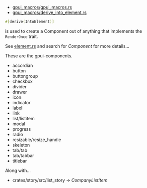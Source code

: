 
- [gpui_macros/gpui_macros.rs](https://github.com/zed-industries/zed/blob/main/crates/gpui_macros/src/gpui_macros.rs)
- [gpui_macros/derive_into_element.rs](https://github.com/zed-industries/zed/blob/main/crates/gpui_macros/src/derive_into_element.rs)

```rust
#[derive(IntoElement)]
```

is used to create a Component out of anything that implements the `RenderOnce` trait.

See [element.rs](https://github.com/zed-industries/zed/blob/main/crates/gpui/src/element.rs)
and search for *Component* for more details...

These are the gpui-components.

- accordian
- button
- buttongroup
- checkbox
- divider
- drawer
- icon
- indicator
- label
- link
- list/listitem
- modal
- progress
- radio
- resizable/resize_handle
- skeleton
- tab/tab
- tab/tabbar
- titlebar

Along with...

- crates/story/src/list_story -> *CompanyListItem*
